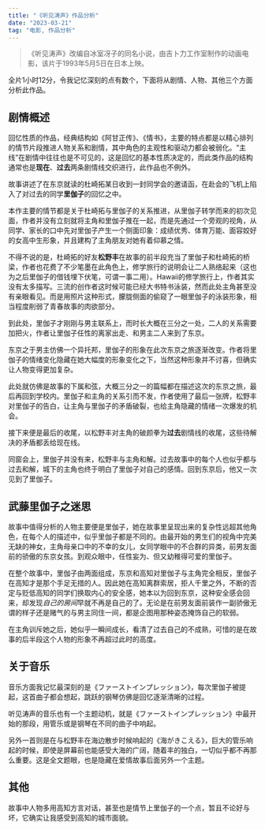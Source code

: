 ```yaml
---
title: "《听见涛声》作品分析"
date: "2023-03-21"
tag: "电影, 作品分析"
---
```


> 《听见涛声》改编自冰室冴子的同名小说，由吉卜力工作室制作的动画电影，该片于1993年5月5日在日本上映。

全片1小时12分，令我记忆深刻的点有数个，下面将从剧情、人物、其他三个方面分析此作品。

## 剧情概述

回忆性质的作品，经典结构如《阿甘正传》、《情书》，主要的特点都是以精心排列的情节片段推进人物关系和剧情，其中角色的主观性和驱动力都会被弱化。“主线”在剧情中往往也是不可见的，这是回忆的基本性质决定的，而此类作品的结构通常也是**现在**、**过去**两条剧情线交织进行，此作品也不例外。

故事讲述了在东京就读的杜崎拓某日收到一封同学会的邀请函，在赴会的飞机上陷入了对过去的同学**里伽子**的回忆之中。

本作主要的情节都是关于杜崎拓与里伽子的关系推进，从里伽子转学而来的初次见面，作者并没有立刻就将主角和里伽子推在一起，而是先通过一个旁观的视角，从同学、家长的口中先对里伽子产生一个侧面印象：成绩优秀、体育万能、面容姣好的女高中生形象，并且建构了主角朋友对她有着仰慕之情。

不得不说的是，杜崎拓的好友**松野丰**在故事的前半段充当了里伽子和杜崎拓的桥梁，作者也花费了不少笔墨在此角色上，修学旅行的说明会让二人熟络起来（这也为之后里伽子的借钱埋下伏笔，可谓一事二用）。Hawaii的修学旅行上，作者其实没有太多描写。三流的创作者这时候可能已经大书特书泳装，然而此处主角甚至没有亲眼看见。而是用照片这种形式，朦胧侧面的偷窥了一眼里伽子的泳装形象，相当程度削弱了青春故事的肉欲部分。

到此处，里伽子才刚刚与男主联系上，而时长大概在三分之一处，二人的关系需要加把火，作者让里伽子任性的离家出走、和男主二人来到了东京。

东京之于男主仿佛一个异托邦，里伽子的形象在此次东京之旅逐渐改变。作者将里伽子的情绪变化隐藏在她大幅度的形象变化之下，当然这种形象并不讨喜，但确实让人物变得更加复杂。

此处就仿佛是故事的下属和弦，大概三分之一的篇幅都在描述这次的东京之旅，最后再回到学校内。里伽子和主角的关系引而不发，作者使用了最后一张牌，松野丰对里伽子的告白，让主角与里伽子的矛盾破裂，也给主角隐藏的情绪一次爆发的机会。

接下来便是最后的收尾，以松野丰对主角的破颜拳为**过去**剧情线的收尾，这些待解决的矛盾都丢给现在线。

同窗会上，里伽子并没有来，松野丰与主角和解。过去故事中的每个人也似乎都与过去和解，城下的主角也终于明白了里伽子对自己的感情。回到东京后，他又一次见到了里伽子。

## 武藤里伽子之迷思

故事中值得分析的人物主要便是里伽子，她在故事里呈现出来的复杂性远超其他角色，在每个人的描述中，似乎里伽子都是不同的。由最开始的男生们的视角中完美无缺的神女，主角母亲口中的不幸的女儿，女同学眼中的不合群的异类，前男友面前的骄傲的东京女孩。到观众眼中，任性妄为、但又幼稚得可爱的里伽子。

在整个故事中，里伽子由两面组成，东京和高知对里伽子与主角完全相反，里伽子在高知才是那个手足无措的人。因此她在高知离群索居，拒人千里之外，不断的否定与贬低高知的同学们换取内心的安全感，她本以为回到东京，这种安全感会回来，却发现*自己的房间*早就不再是自己的了。无论是在前男友面前装作一副骄傲无谓的样子还是赌气的与男主同住一间，都是企图用那种姿态掩饰自己的软弱。

在主角训斥她之后，她似乎一瞬间成长，看清了过去自己的不成熟，可惜的是在故事的后半段这个人物的形象不再超过此时的高度。


## 关于音乐

音乐方面我记忆最深刻的是《ファーストインプレッション》，每次里伽子被提起，这首曲子都会想起，跳跃的钢琴仿佛是回忆逐渐清晰的过程。

听见涛声的音乐也有一个主题动机，就是《ファーストインプレッション》中最开始的那段，用管乐或是钢琴在不同的曲子中响起。

另外一首则是在与松野丰在海边散步时候响起的《海がきこえる》，巨大的管乐响起的时候，即使是屏幕前也能感受大海的广阔，随着丰的独白，一切似乎都不再那么重要。这是全文题眼，也是隐藏在爱情故事后面另外一个主题。

## 其他

故事中人物多用高知方言对话，甚至也是情节上里伽子的一个点，暂且不论好与坏，它确实让我感受到高知的城市面貌。
